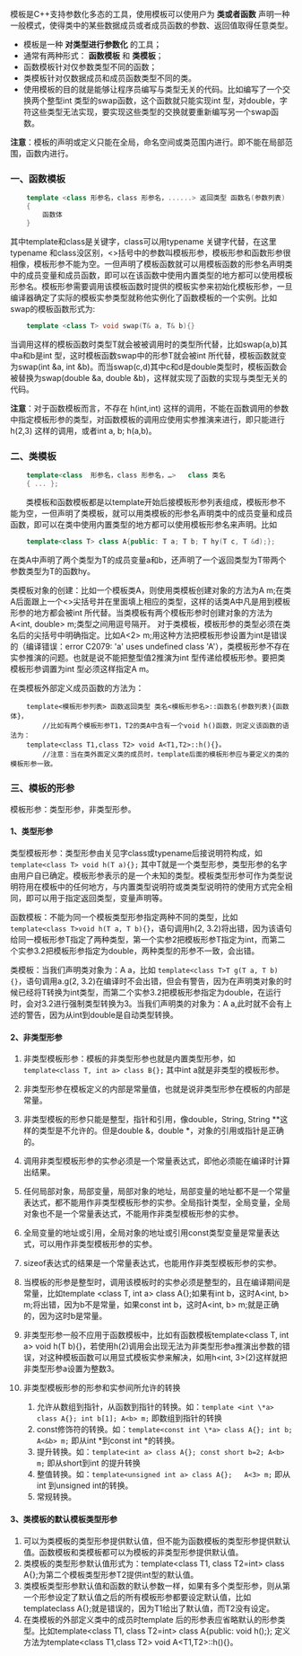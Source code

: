 模板是C++支持参数化多态的工具，使用模板可以使用户为 **类或者函数** 声明一种一般模式，使得类中的某些数据成员或者成员函数的参数、返回值取得任意类型。

- 模板是一种 **对类型进行参数化** 的工具；
- 通常有两种形式： **函数模板** 和 **类模板**；
- 函数模板针对仅参数类型不同的函数；
- 类模板针对仅数据成员和成员函数类型不同的类。
- 使用模板的目的就是能够让程序员编写与类型无关的代码。比如编写了一个交换两个整型int 类型的swap函数，这个函数就只能实现int 型，对double，字符这些类型无法实现，要实现这些类型的交换就要重新编写另一个swap函数。

**注意**：模板的声明或定义只能在全局，命名空间或类范围内进行。即不能在局部范围，函数内进行。

### 一、函数模板

```C++
    template <class 形参名，class 形参名，......> 返回类型 函数名(参数列表)
    {
        函数体
    }
```

其中template和class是关键字，class可以用typename 关键字代替，在这里typename 和class没区别，<>括号中的参数叫模板形参，模板形参和函数形参很相像，模板形参不能为空。一但声明了模板函数就可以用模板函数的形参名声明类中的成员变量和成员函数，即可以在该函数中使用内置类型的地方都可以使用模板形参名。模板形参需要调用该模板函数时提供的模板实参来初始化模板形参，一旦编译器确定了实际的模板实参类型就称他实例化了函数模板的一个实例。比如swap的模板函数形式为:

```C++
    template <class T> void swap(T& a, T& b){}
```

当调用这样的模板函数时类型T就会被被调用时的类型所代替，比如swap(a,b)其中a和b是int 型，这时模板函数swap中的形参T就会被int 所代替，模板函数就变为swap(int &a, int &b)。而当swap(c,d)其中c和d是double类型时，模板函数会被替换为swap(double &a, double &b)，这样就实现了函数的实现与类型无关的代码。

**注意**：对于函数模板而言，不存在 h(int,int) 这样的调用，不能在函数调用的参数中指定模板形参的类型，对函数模板的调用应使用实参推演来进行，即只能进行 h(2,3) 这样的调用，或者int a, b; h(a,b)。

### 二、类模板

```C++
    template<class  形参名，class 形参名，…>   class 类名
    { ... };
```

　　类模板和函数模板都是以template开始后接模板形参列表组成，模板形参不能为空，一但声明了类模板，就可以用类模板的形参名声明类中的成员变量和成员函数，即可以在类中使用内置类型的地方都可以使用模板形参名来声明。比如

```C++
    template<class T> class A{public: T a; T b; T hy(T c, T &d);};
```
在类A中声明了两个类型为T的成员变量a和b，还声明了一个返回类型为T带两个参数类型为T的函数hy。

类模板对象的创建：比如一个模板类A，则使用类模板创建对象的方法为A<int> m;在类A后面跟上一个<>尖括号并在里面填上相应的类型，这样的话类A中凡是用到模板形参的地方都会被int 所代替。当类模板有两个模板形参时创建对象的方法为A<int, double> m;类型之间用逗号隔开。
对于类模板，模板形参的类型必须在类名后的尖括号中明确指定。比如A<2> m;用这种方法把模板形参设置为int是错误的（编译错误：error C2079: 'a' uses undefined class 'A<int>'），类模板形参不存在实参推演的问题。也就是说不能把整型值2推演为int 型传递给模板形参。要把类模板形参调置为int 型必须这样指定A<int> m。

在类模板外部定义成员函数的方法为：
```
    template<模板形参列表> 函数返回类型 类名<模板形参名>::函数名(参数列表){函数体}，
        //比如有两个模板形参T1，T2的类A中含有一个void h()函数，则定义该函数的语法为：
    template<class T1,class T2> void A<T1,T2>::h(){}。
        //注意：当在类外面定义类的成员时，template后面的模板形参应与要定义的类的模板形参一致。
```

### 三、模板的形参

模板形参：类型形参，非类型形参。

#### 1、类型形参

类型模板形参：类型形参由关见字class或typename后接说明符构成，如 `template<class T> void h(T a){};` 其中T就是一个类型形参，类型形参的名字由用户自已确定。模板形参表示的是一个未知的类型。模板类型形参可作为类型说明符用在模板中的任何地方，与内置类型说明符或类类型说明符的使用方式完全相同，即可以用于指定返回类型，变量声明等。

函数模板：不能为同一个模板类型形参指定两种不同的类型，比如 `template<class T>void h(T a, T b){}`，语句调用h(2, 3.2)将出错，因为该语句给同一模板形参T指定了两种类型，第一个实参2把模板形参T指定为int，而第二个实参3.2把模板形参指定为double，两种类型的形参不一致，会出错。

类模板：当我们声明类对象为：A<int> a，比如 `template<class T>T g(T a, T b){}`，语句调用a.g(2, 3.2)在编译时不会出错，但会有警告，因为在声明类对象的时候已经将T转换为int类型，而第二个实参3.2把模板形参指定为double，在运行时，会对3.2进行强制类型转换为3。当我们声明类的对象为：A<double> a,此时就不会有上述的警告，因为从int到double是自动类型转换。

#### 2、非类型形参

1. 非类型模板形参：模板的非类型形参也就是内置类型形参，如 `template<class T, int a> class B{};` 其中int a就是非类型的模板形参。
2. 非类型形参在模板定义的内部是常量值，也就是说非类型形参在模板的内部是常量。
3. 非类型模板的形参只能是整型，指针和引用，像double，String, String \*\*这样的类型是不允许的。但是double &，double \*，对象的引用或指针是正确的。
4. 调用非类型模板形参的实参必须是一个常量表达式，即他必须能在编译时计算出结果。
5. 任何局部对象，局部变量，局部对象的地址，局部变量的地址都不是一个常量表达式，都不能用作非类型模板形参的实参。全局指针类型，全局变量，全局对象也不是一个常量表达式，不能用作非类型模板形参的实参。
6. 全局变量的地址或引用，全局对象的地址或引用const类型变量是常量表达式，可以用作非类型模板形参的实参。
7. sizeof表达式的结果是一个常量表达式，也能用作非类型模板形参的实参。
8. 当模板的形参是整型时，调用该模板时的实参必须是整型的，且在编译期间是常量，比如template <class T, int a> class A{};如果有int b，这时A<int, b> m;将出错，因为b不是常量，如果const int b，这时A<int, b> m;就是正确的，因为这时b是常量。
9. 非类型形参一般不应用于函数模板中，比如有函数模板template<class T, int a> void h(T b){}，若使用h(2)调用会出现无法为非类型形参a推演出参数的错误，对这种模板函数可以用显式模板实参来解决，如用h<int, 3>(2)这样就把非类型形参a设置为整数3。
10. 非类型模板形参的形参和实参间所允许的转换

    1. 允许从数组到指针，从函数到指针的转换。如：`template <int \*a> class A{}; int b[1]; A<b> m;` 即数组到指针的转换
    2. const修饰符的转换。如：`template<const int \*a> class A{}; int b; A<&b> m;` 即从int \*到const int \*的转换。
    3. 提升转换。如：`template<int a> class A{}; const short b=2; A<b> m;` 即从short到int 的提升转换
    4. 整值转换。如：`template<unsigned int a> class A{};   A<3> m;` 即从int 到unsigned int的转换。
    5. 常规转换。

#### 3、类模板的默认模板类型形参

1. 可以为类模板的类型形参提供默认值，但不能为函数模板的类型形参提供默认值。函数模板和类模板都可以为模板的非类型形参提供默认值。
2. 类模板的类型形参默认值形式为：template<class T1, class T2=int> class A{};为第二个模板类型形参T2提供int型的默认值。
3. 类模板类型形参默认值和函数的默认参数一样，如果有多个类型形参，则从第一个形参设定了默认值之后的所有模板形参都要设定默认值，比如template<class T1=int, class T2>class A{};就是错误的，因为T1给出了默认值，而T2没有设定。
4. 在类模板的外部定义类中的成员时template 后的形参表应省略默认的形参类型。比如template<class  T1, class T2=int> class A{public: void h();}; 定义方法为template<class T1,class T2> void A<T1,T2>::h(){}。
